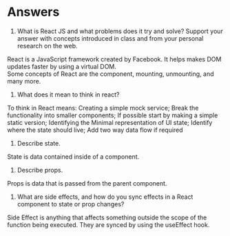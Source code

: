 # Answers

1. What is React JS and what problems does it try and solve? Support your answer with concepts introduced in class and from your personal research on the web.

React is a JavaScript framework created by Facebook.  It helps makes DOM updates faster by using a virtual DOM.  
Some concepts of React are the component, mounting, unmounting, and many more.

1. What does it mean to think in react?

To think in React means: 
  Creating a simple mock service;
  Break the functionality into smaller components;
  If possible start by making a simple static version;
  Identifying the Minimal representation of UI state;
  Identify where the state should live;
  Add two way data flow if required

1. Describe state.

State is data contained inside of a component.

1. Describe props.

Props is data that is passed from the parent component.

1. What are side effects, and how do you sync effects in a React component to state or prop changes?

Side Effect is anything that affects something outside the scope of the function being executed. They are synced by using the useEffect hook.